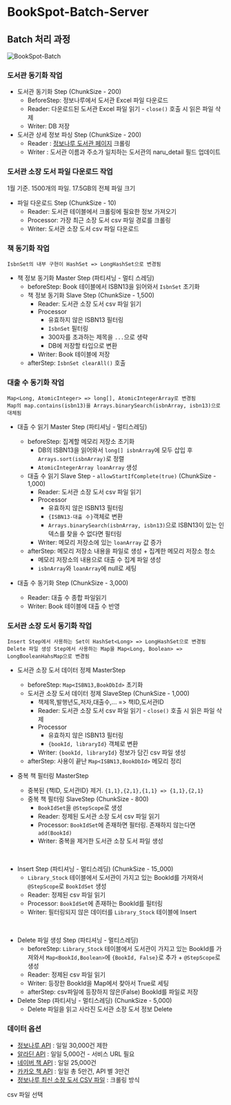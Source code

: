 # BookSpot-Batch-Server


## Batch 처리 과정
![BookSpot-Batch](https://github.com/user-attachments/assets/b37032c1-e75f-4f87-b2ef-2263906e6eee)


### 도서관 동기화 작업
- 도서관 동기화 Step (ChunkSize -  200)
    - BeforeStep: 정보나루에서 도서관 Excel 파일 다운로드
    - Reader: 다운로드된 도서관 Excel 파일 읽기 - `close()` 호출 시 읽은 파일 삭제
    - Writer: DB 저장
- 도서관 상세 정보 파싱 Step (ChunkSize -  200)
    - Reader : [정보나루 도서관 페이지](https://www.data4library.kr/libDataL) 크롤링
    - Writer : 도서관 이름과 주소가 일치하는 도서관의 naru_detail 필드 업데이트

### 도서관 소장 도서 파일 다운로드 작업
1월 기준. 1500개의 파일. 17.5GB의 전체 파일 크기

- 파일 다운로드 Step (ChunkSize - 10)
    - Reader: 도서관 테이블에서 크롤링에 필요한 정보 가져오기
    - Processor: 가장 최근 소장 도서 csv 파일 경로를 크롤링
    - Writer: 도서관 소장 도서 csv 파일 다운로드

### 책 동기화 작업

```
IsbnSet의 내부 구현이 HashSet => LongHashSet으로 변경됨
```

- 책 정보 동기화 Master Step (파티셔닝 - 멀티 스레딩)
    - beforeStep: Book 테이블에서 ISBN13을 읽어와서 `IsbnSet` 초기화
    - 책 정보 동기화 Slave Step (ChunkSize - 1,500)
      - Reader: 도서관 소장 도서 csv 파일 읽기
      - Processor
          - 유효하지 않은 ISBN13 필터링
          - `IsbnSet` 필터링
          - 300자를 초과하는 제목을 `...`으로 생략
          - DB에 저장할 타입으로 변환
      - Writer: Book 테이블에 저장
    - afterStep: `IsbnSet clearAll()` 호출

### 대출 수 동기화 작업

```
Map<Long, AtomicInteger> => long[], AtomicIntegerArray로 변경됨
Map의 map.contains(isbn13)을 Arrays.binarySearch(isbnArray, isbn13)으로 대체됨
```

- 대출 수 읽기 Master Step (파티셔닝 - 멀티스레딩)
    - beforeStep: 집계할 메모리 저장소 초기화
        - DB의 ISBN13을 읽어와서 `long[] isbnArray`에 모두 삽입 후 `Arrays.sort(isbnArray)`로 정렬
        - `AtomicIntegerArray loanArray` 생성
    - 대출 수 읽기 Slave Step - `allowStartIfComplete(true)` (ChunkSize - 1,000)
        - Reader: 도서관 소장 도서 csv 파일 읽기
        - Processor
            - 유효하지 않은 ISBN13 필터링
            - `{ISBN13-대출 수}`객체로 변환
            - `Arrays.binarySearch(isbnArray, isbn13)`으로 ISBN13이 있는 인덱스를 찾을 수 없다면 필터링
        - Writer: 메모리 저장소에 있는 `loanArray` 값 증가
    - afterStep: 메모리 저장소 내용을 파일로 생성 + 집계한 메모리 저장소 청소
      - 메모리 저장소의 내용으로 대출 수 집계 파일 생성
      - `isbnArray`와 `loanArray`에 null로 세팅


- 대출 수 동기화 Step (ChunkSize - 3,000)
    - Reader: 대출 수 종합 파일읽기
    - Writer: Book 테이블에 대출 수 반영

### 도서관 소장 도서 동기화 작업
```
Insert Step에서 사용하는 Set이 HashSet<Long> => LongHashSet으로 변경됨
Delete 파일 생성 Step에서 사용하는 Map을 Map<Long, Boolean> => LongBooleanHahsMap으로 변경됨
```

- 도서관 소장 도서 데이터 정제 MasterStep
  - beforeStep: `Map<ISBN13,BookDbId>` 초기화
  - 도서관 소장 도서 데이터 정제 SlaveStep (ChunkSize - 1,000)
      - 책제목,발행년도,저자,대출수,... => 책ID,도서관ID
      - Reader: 도서관 소장 도서 csv 파일 읽기 - `close()` 호출 시 읽은 파일 삭제
      - Processor
          - 유효하지 않은 ISBN13 필터링
          - `{bookId, libraryId}` 객체로 변환
      - Writer: `{bookId, libraryId}` 정보가 담긴 csv 파일 생성
  - afterStep: 사용이 끝난 `Map<ISBN13,BookDbId>` 메모리 정리

- 중복 책 필터링 MasterStep
  - 중복된 {책ID, 도서관ID} 제거. `{1,1},{2,1},{1,1} => {1,1},{2,1}`
  - 중복 책 필터링 SlaveStep (ChunkSize - 800)
      - `BookIdSet`을 `@StepScope`로 생성
      - Reader: 정제된 도서관 소장 도서 csv 파일 읽기
      - Processor: `BookIdSet`에 존재하면 필터링. 존재하지 않는다면 `add(BookId)`
      - Writer: 중복을 제거한 도서관 소장 도서 파일 생성

<br>

- Insert Step (파티셔닝 - 멀티스레딩) (ChunkSize - 15_000) 
  - `Library_Stock` 테이블에서 도서관이 가지고 있는 BookId를 가져와서 `@StepScope`로 `BookIdSet` 생성
  - Reader: 정제된 csv 파일 읽기
  - Processor: `BookIdSet`에 존재하는 BookId를 필터링
  - Writer: 필터링되지 않은 데이터를 `Library_Stock` 테이블에 Insert

<br>

- Delete 파일 생성 Step (파티셔닝 - 멀티스레딩)
  - beforeStep: `Library_Stock` 테이블에서 도서관이 가지고 있는 BookId를 가져와서 
    `Map<BookId,Boolean>`에 `{BookId, False}`로 추가 + `@StepScope`로 생성
  - Reader: 정제된 csv 파일 읽기  
  - Writer: 등장한 BookId을 Map에서 찾아서 True로 세팅
  - afterStep: csv파일에 등장하지 않은(False) BookId를 파일로 저장
- Delete Step (파티셔닝 - 멀티스레딩) (ChunkSize - 5,000)
  - Delete 파일을 읽고 사라진 도서관 소장 도서 정보 Delete

### 데이터 옵션
- [정보나루 API](https://data4library.kr/apiUtilization) : 일일 30,000건 제한
- [알라딘 API](https://blog.aladin.co.kr/openapi) : 일일 5,000건 - 서비스 URL 필요
- [네이버 책 API](https://developers.naver.com/docs/serviceapi/search/book/book.md) : 일일 25,000건
- [카카오 책 API](https://developers.kakao.com/docs/latest/ko/daum-search/dev-guide#search-book) : 일일 총 5만건, API 별 3만건
- [정보나루 최신 소장 도서 CSV 파일](https://data4library.kr/openDataL) : 크롤링 방식

csv 파일 선택

